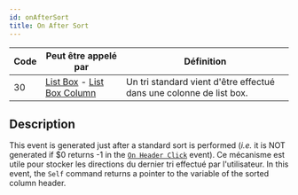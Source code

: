 ```yaml
---
id: onAfterSort
title: On After Sort
---
```


| Code | Peut être appelé par                                                                                              | Définition                                                          |
| ---- | ----------------------------------------------------------------------------------------------------------------- | ------------------------------------------------------------------- |
| 30   | [List Box](FormObjects/listbox_overview.md) - [List Box Column](FormObjects/listbox_overview.md#list-box-columns) | Un tri standard vient d'être effectué dans une colonne de list box. |

## Description

This event is generated just after a standard sort is performed (_i.e._ it is NOT generated if $0 returns -1 in the [`On Header Click`](onHeaderClick.md) event). Ce mécanisme est utile pour stocker les directions du dernier tri effectué par l'utilisateur. In this event, the `Self` command returns a pointer to the variable of the sorted column header.
